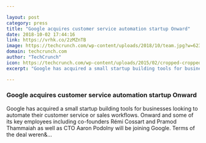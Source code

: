 ```yaml
---

layout: post
category: press
title: "Google acquires customer service automation startup Onward"
date: 2018-10-02 17:44:16
link: https://vrhk.co/2zMZnTB
image: https://techcrunch.com/wp-content/uploads/2018/10/team.jpg?w=623
domain: techcrunch.com
author: "TechCrunch"
icon: https://techcrunch.com/wp-content/uploads/2015/02/cropped-cropped-favicon-gradient.png?w=180
excerpt: "Google has acquired a small startup building tools for businesses looking to automate their customer service or sales workflows. Onward and some of its key employees including co-founders Rémi Cossart and Pramod Thammaiah as well as CTO Aaron Podolny will be joining Google. Terms of the deal weren&amp;…"

---
```


### Google acquires customer service automation startup Onward

Google has acquired a small startup building tools for businesses looking to automate their customer service or sales workflows. Onward and some of its key employees including co-founders Rémi Cossart and Pramod Thammaiah as well as CTO Aaron Podolny will be joining Google. Terms of the deal weren&amp;…